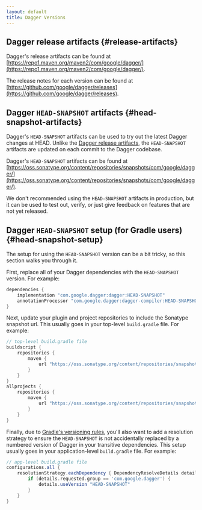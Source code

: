 ```yaml
---
layout: default
title: Dagger Versions
---
```


## Dagger release artifacts {#release-artifacts}

Dagger's release artifacts can be found at
[https://repo1.maven.org/maven2/com/google/dagger/](https://repo1.maven.org/maven2/com/google/dagger/).

The release notes for each version can be found at
[https://github.com/google/dagger/releases](https://github.com/google/dagger/releases).

## Dagger `HEAD-SNAPSHOT` artifacts {#head-snapshot-artifacts}

Dagger's `HEAD-SNAPSHOT` artifacts can be used to try out the latest Dagger
changes at HEAD. Unlike the [Dagger release artifacts](#release-artifacts), the
`HEAD-SNAPSHOT` artifacts are updated on each commit to the Dagger codebase.

Dagger's `HEAD-SNAPSHOT` artifacts can be found at
[https://oss.sonatype.org/content/repositories/snapshots/com/google/dagger/](https://oss.sonatype.org/content/repositories/snapshots/com/google/dagger/).

We don't recommended using the `HEAD-SNAPSHOT` artifacts in production, but it
can be used to test out, verify, or just give feedback on features that are not
yet released.

## Dagger `HEAD-SNAPSHOT` setup (for Gradle users) {#head-snapshot-setup}

The setup for using the `HEAD-SNAPSHOT` version can be a bit tricky, so this
section walks you through it.

First, replace all of your Dagger dependencies with the `HEAD-SNAPSHOT` version.
For example:

```groovy
dependencies {
    implementation "com.google.dagger:dagger:HEAD-SNAPSHOT"
    annotationProcessor "com.google.dagger:dagger-compiler:HEAD-SNAPSHOT"
}
```

Next, update your plugin and project repositories to include the Sonatype
snapshot url. This usually goes in your top-level `build.gradle` file. For
example:

```groovy
// top-level build.gradle file
buildscript {
    repositories {
        maven {
            url "https://oss.sonatype.org/content/repositories/snapshots"
        }
    }
}
allprojects {
    repositories {
        maven {
            url "https://oss.sonatype.org/content/repositories/snapshots"
        }
    }
}
```

Finally, due to
[Gradle's versioning rules](https://docs.gradle.org/current/userguide/single_versions.html#version_ordering),
you'll also want to add a resolution strategy to ensure the `HEAD-SNAPSHOT` is
not accidentally replaced by a numbered version of Dagger in your transitive
dependencies. This setup usually goes in your application-level `build.gradle`
file. For example:

```groovy
// app-level build.gradle file
configurations.all {
    resolutionStrategy.eachDependency { DependencyResolveDetails details ->
        if (details.requested.group == 'com.google.dagger') {
            details.useVersion "HEAD-SNAPSHOT"
        }
    }
}
```


